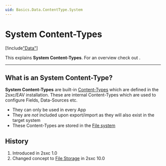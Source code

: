 ```yaml
---
uid: Basics.Data.ContentType.System
---
```


# System Content-Types

[!include["Data"](../_shared-content-types-global.md)]

This explains **System Content-Types**. For an overview check out [](xref:Basics.Data.Index).

---

## What is an System Content-Type?

**System Content-Types** are built-in [Content-Types](xref:Basics.Data.ContentType.Index) which are defined in the 2sxc/EAV installation. 
These are internal Content-Types which are used to configure Fields, Data-Sources etc. 

* They can only be used in every App
* They are _not_ included upon export/import as they will also exist in the target system
* These Content-Types are stored in the [File system](xref:Basics.Data.ContentType.FileStorage)

## History

1. Introduced in 2sxc 1.0
1. Changed concept to [File Storage](xref:Basics.Data.ContentType.FileStorage) in 2sxc 10.0

